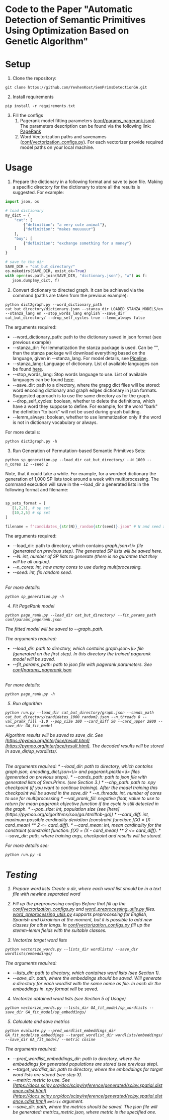 # Code to the Paper "Automatic Detection of Semantic Primitives Using Optimization Based on Genetic Algorithm"

# Setup 

1. Clone the repository: 
```commandline
git clone https://github.com/YevhenKost/SemPrimsDetectionGA.git
```

2. Install requirements
```commandline
pip install -r requirements.txt
```

3. Fill the configs
   1. Pagerank model fitting parameters ([conf/params_pagerank.json](conf/params_pagerank.json)). The parameters description can be found via the following link: [PageRank](https://scikit-network.readthedocs.io/en/latest/reference/ranking.html)
   2. Word Vectorization paths and savenames ([conf/vectorization_configs.py](conf/vectorization_configs.py)). For each vectorizer provide required model paths on your local machine.

# Usage
1. Prepare the dictionary in a following format and save to json file. Making a specific directory for the dictionary to store all the results is suggested. For example: 
```python
import json, os

# load dictionary
my_dict = {
    "cat": [
        {"definition": "a very cute animal"},
        {"definition": "makes muuuuuur"}
    ],
    "buy": [
        {"definition": "exchange something for a money"}
    ]
}

# save to the dir
SAVE_DIR = "cat_but_directory/"
os.makedirs(SAVE_DIR, exist_ok=True)
with open(os.path.join(SAVE_DIR, "dictionary.json"), "w") as f:
   json.dump(my_dict, f)
```

2. Convert dictionary to directed graph. It can be achieved via the command (paths are taken from the previous example):
```commandline
python dict2graph.py --word_dictionary_path cat_but_directory/dictionary.json --stanza_dir LOADED_STANZA_MODELS/en --stanza_lang en --stop_words_lang english --save_dir cat_but_directory/ --drop_self_cycles true --lemm_always false
```

The arguments required:
   * --word_dictionary_path: path to the dictionary saved in json format (see previous example)
   * --stanza_dir: For lemmatization the stanza package is used. Can be "", than the stanza package will download everything based on the language, given in --stanza_lang. For model details, see [Pipeline](https://stanfordnlp.github.io/stanza/pipeline.html).
   * --stanza_lang: Language of dictionary. List of available languages can be found [here](https://stanfordnlp.github.io/stanza/available_models.html).
   * --stop_words_lang: Stop words language to use. List of available languages can be found [here](https://pypi.org/project/stop-words/).
   * --save_dir: path to a directory, where the grapg dict files will be stored: word encoding dictionary and graph edges dictionary in json formats. Suggested approach is to use the same directory as for the graph.
   * --drop_self_cycles: boolean, whether to delete the definitions, which have a word they suppose to define. For example, for the word "bark" the definition "to bark" will not be used during graph building.
   * --lemm_always: boolean, whether to use lemmatization only if the word is not in dictionary vocabulary or always.


For more details: 

```commandline
python dict2graph.py -h
```

3. Run Generation of Permutation-based Semantic Primitives Sets:
```commandline
python sp_generation.py --load_dir cat_but_directory/ --N 1000 --n_cores 12 --seed 2
```
Note, that it could take a while. For example, for a wordnet dictionary the generation of 1,000 SP lists took around a week with multiprocessing.
The command execution will save in the --load_dir a generated lists in the following format and filename:
```python

sp_sets_format = [
   [1,2,3], # sp set
   [10,2,5] # sp set
]

filename = f"candidates_{str(N)}_random{str(seed)}.json" # N and seed are taken from the arguments
```


The arguments required: 
   * --load_dir: path to directory, which contains <i>graph.json<\i> file (generated on previous step). The generated SP lists will be saved here.
   * --N: int, number of SP lists to generate (there is no gurantee that they will be all unqiue).
   * --n_cores: int, how many cores to use during multiprocessing.
   * --seed: int, fix random seed.

<br>
For more details: 

```commandline
python sp_generation.py -h
```

4. Fit PageRank model
```commandline
python page_rank.py --load_dir cat_but_directory/ --fit_params_path conf/params_pagerank.json
```

The fitted model will be saved to <i>--graph_path</i>.

The arguments required:
   * --load_dir: path to directory, which contains <i>graph.json<\i> file (generated on the first step). In this directory the trained pagerank model will be saved.
   * --fit_params_path: path to json file with pagerank parameters. See [conf/params_pagerank.json](conf/params_pagerank.json)

<br>
For more details: 

```commandline
python page_rank.py -h
```


5. Run algorithm
```commandline
python run.py --load_dir cat_but_directory/graph.json --cands_path cat_but_directory/candidates_1000_random2.json --n_threads 8 --val_prank_fill -1.0 --pop_size 100 --card_diff 50 --card_upper 2800 --save_dir GA_fit_model
```

Algorithm results will be saved to save_dir. See [https://pymoo.org/interface/result.html](https://pymoo.org/interface/result.html).
The decoded results will be stored in save_dir/sp_wordlists/.

<br>
The arguments required:
   * --load_dir: path to directory, which contains <i>graph.json, encoding_dict.json<\i> and <i>pagerank.pickle<\i> files (generated on previous steps).
   * --cands_path: path to json file with generated lists of Sem.Prims. (see Section 3.)
   * --chp_path: path to .npy checkpoint (if you want to continue training). After the model training this checkpoint will be saved in the save_dir
   * --n_threads: int, number of cores to use for multiprocessing
   * --val_prank_fill: negative float, value to use to return for mean pagerank objective function if the cycle is still detected in the graph.
   * --pop_size: int, population size (see [here](https://pymoo.org/algorithms/soo/ga.html#nb-ga))
   * --card_diff: int, maximum possible cardinality deviation (constraint function: f(X) = (X - card_mean) ** 2 <= card_diff).
   * --card_mean: int, mean cardinality for the constraint (constraint function: f(X) = (X - card_mean) ** 2 <= card_diff).
   * --save_dir: path, where training args, checkpoint and results will be stored.

For more details see:

```commandline
python run.py -h
```

# Testing

1. Prepare word lists
Create a dir, where each word list should be in a text file with newline separated word

2. Fill up the preprocessing configs
Before that fill up the [conf/vectorization_configs.py](conf/vectorization_configs.py) and [word_preprocessing_utils.py](word_preprocessing_utils.py) files.
[word_preprocessing_utils.py](word_preprocessing_utils.py) supports preprocessing for English, Spanish and Ukrainian at the moment, but it is possible to add new classes for other langs.
In [conf/vectorization_configs.py](conf/vectorization_configs.py) fill up the stemm-lemm fields with the suitable classes.

3. Vectorize target word lists
```commandline
python vectorize_words.py --lists_dir wordlists/ --save_dir wordlists/embeddings/
```
The arguments required:
   * --lists_dir: path to directory, which containes word lists (see Section 1).
   * --save_dir: path, where the embeddings should be saved. Will generate a directory for each wordlist with the same name as file. In each dir the embeddings in .npy format will be saved.

4. Vectorize obtained word lists (see Section 5 of Usage)
```commandline
python vectorize_words.py --lists_dir GA_fit_model/sp_wordlists --save_dir GA_fit_model/sp_embeddings/
```

5. Calculate and save metrics
```commandline
python evaluate.py --pred_wordlist_embeddings_dir GA_fit_model/sp_embeddings --target_wordlist_dir wordlists/embeddings/ --save_dir GA_fit_model/ --metric cosine
```

The arguments required:
   * --pred_wordlist_embeddings_dir: path to directory, where the embeddings for generated populations are stored (see previous step).
   * --target_wordlist_dir: path to directory, where the embeddings for target word lists are stored (see step 3).
   * --metric: metric to use. See [https://docs.scipy.org/doc/scipy/reference/generated/scipy.spatial.distance.cdist.html](https://docs.scipy.org/doc/scipy/reference/generated/scipy.spatial.distance.cdist.html) ``metric`` argument.
   * --save_dir: path, where the metrics should be saved. The json file will be generated: metrics_metric.json, where metric is the specified one.